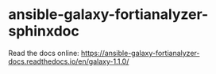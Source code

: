 # ansible-galaxy-fortianalyzer-sphinxdoc

Read the docs online: https://ansible-galaxy-fortianalyzer-docs.readthedocs.io/en/galaxy-1.1.0/
